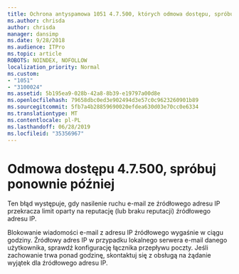 ```yaml
---
title: Ochrona antyspamowa 1051 4.7.500, których odmowa dostępu, spróbuj ponownie później
ms.author: chrisda
author: chrisda
manager: dansimp
ms.date: 9/28/2018
ms.audience: ITPro
ms.topic: article
ROBOTS: NOINDEX, NOFOLLOW
localization_priority: Normal
ms.custom:
- "1051"
- "3100024"
ms.assetid: 5b195ea9-028b-42a8-8b39-e19797a00d8e
ms.openlocfilehash: 79658dbc0ed3e902494d3e57c0c9623260901b89
ms.sourcegitcommit: 5fb7a4b28859690020efdea630d03e70cc0e6334
ms.translationtype: MT
ms.contentlocale: pl-PL
ms.lasthandoff: 06/28/2019
ms.locfileid: "35356967"
---
```

# <a name="47500-access-denied-please-try-again-later"></a>Odmowa dostępu 4.7.500, spróbuj ponownie później

Ten błąd występuje, gdy nasilenie ruchu e-mail ze źródłowego adresu IP przekracza limit oparty na reputację (lub braku reputacji) źródłowego adresu IP.

Blokowanie wiadomości e-mail z adresu IP źródłowego wygaśnie w ciągu godziny. Źródłowy adres IP w przypadku lokalnego serwera e-mail danego użytkownika, sprawdź konfigurację łącznika przepływu poczty. Jeśli zachowanie trwa ponad godzinę, skontaktuj się z obsługą na żądanie wyjątek dla źródłowego adresu IP.
